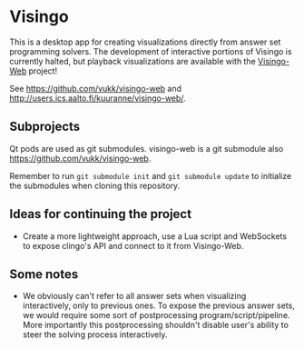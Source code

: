 # Visingo

This is a desktop app for creating visualizations directly from answer set programming solvers.
The development of interactive portions of Visingo is currently halted, but
playback visualizations are available with the
[Visingo-Web](https://github.com/vukk/visingo-web) project!

See <https://github.com/vukk/visingo-web> and <http://users.ics.aalto.fi/kuuranne/visingo-web/>.

## Subprojects

Qt pods are used as git submodules.
visingo-web is a git submodule also <https://github.com/vukk/visingo-web>.

Remember to run `git submodule init` and `git submodule update` to initialize
the submodules when cloning this repository.

## Ideas for continuing the project

- Create a more lightweight approach, use a Lua script and WebSockets to expose
  clingo's API and connect to it from Visingo-Web.

## Some notes

- We obviously can't refer to all answer sets when visualizing interactively,
  only to previous ones. To expose the previous answer sets, we would require
	some sort of postprocessing program/script/pipeline. More importantly this
	postprocessing shouldn't disable user's ability to steer the solving process
	interactively.
